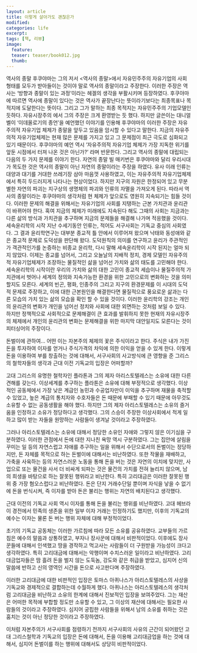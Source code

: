```yaml
---
layout: article
title: 이렇게 살아가도 괜찮은가
modified:
categories: life
excerpt:
tags: [책, 리뷰]
image:
  feature:
  teaser: teaser/book012.jpg
  thumb:
---
```


역사의 종말
후쿠야마는 그의 저서 <역사의 종말>에서 자유민주주의 자유기업의 사회형태를 모두가 받아들이는 것이야 말로 역사의 종말이라고 주장한다. 이러한 주장은 역사는 ‘방향과 종말이 있는 과정’이라는 헤겔의 생각을 부활시키며 등장하였다. 후쿠야마에 따르면 역사에 종말이 있다는 것은 역사가 끝장난다는 뜻이라기보다는 최종목표나 목적지에 도달한다는 뜻이다. 그리고 그가 말하는 최종 목적지는 자유민주주의 기업모델인 듯하다. 자유시장주의 에서 그의 주장은 크게 환영받는 듯 했다.
하지만 글쓴이는 대니얼 벨이 ‘이데올로기의 종언’을 예언했던 이야기를 인용해 후쿠야마의 이러한 주장은 자유주의적 자유기업 체제가 종말을 앞두고 있음을 암시할 수 있다고 말한다. 지금의 자유주의적 자유기업체제는 현재 많은 문제를 가지고 있고 그 문제점이 최근 극도로 심화되고 있기 때문이다. 후쿠야마의 예언 역시 ‘자유주의적 자유기업 체제가 가장 지독한 위기를 앞둔 시점에서 터져 나온 것은 아닌가?’ 라며 반문한다. 그리고 역사의 종말에 대립되는 다음의 두 가지 문제를 이야기 한다.
자연의 종말
빌 매키번은 후쿠야마와 달리 우리시대가 목도한 것은 역사의 종말이 아닌 자연의 종말이라는 주장을 하였다. 유사 이래 인류는 대양과 대기를 거대한 쓰레기장 삼아 마음껏 사용하였고, 이는 자유주의적 자유기업체제에서 특히 두드러지게 나타나는 현상이었다. 하지만 지구의 자원은 한정되어 있고 무분별한 자연의 파괴는 지구상의 생명체의 파괴와 인류의 자멸을 가져오게 된다. 따라서 역사의 종말이라는 후쿠야마의 생각처럼 현 체제가 앞으로도 영원히 지속되기는 힘들 것이다. 이러한 문제의 해결을 위해서는 자유기업의 사회를 지탱하는 근본 가치관과 윤리관이 바뀌어야 한다. 혹여 지금의 체제가 미래에도 지속된다 해도 그때의 사회는 지금과는 다른 삶의 방식과 가치관을 추구하며 지금의 문제들을 해결해 나가며 적응했을 것이다. 
세속윤리학의 시작
지난 수세기동안 인류는, 적어도 서구사회는 기독교 중심의 사회였다. 그 결과 윤리학연구는 대부분 종교적 틀 안에서 이루어져 왔으며 낙태와 동성애와 같은 종교적 문제로 도덕성을 판단해 왔다. 도덕원칙의 의미를 연구하고 윤리가 주관적인가 객관적인가를 논증하는 비종교 윤리학, 다시 말해 세속윤리학이 시작 된지는 얼마 되지 않았다. 
이제는 종교를 넘어서, 그리고 오늘날의 지배적 정치, 경제 모델인 자유주의적 자유기업체제가 조장하는 물질적인 삶을 넘어선 가치와 삶의 태도를 고민해야 한다. 세속윤리학의 시작이란 우리의 가치와 삶의 대한 고민이 종교적 세습이나 물질주의적 가치관에서 벗어나 세계의 정의와 지속가능한 환경을 위한 고민으로의 변화하는 것을 의미할지도 모른다. 세계의 빈곤, 평화, 인종주의 그리고 지구의 환경문제를 이 시대의 도덕적 문제로 주장하고, 이에 대한 근본원인을 해결한다면 물질적으로 풍요로운 삶과는 다른 모습의 가치 있는 삶의 모습을 확인 할 수 있을 것이다.
이러한 윤리학의 강조는 개인의 윤리관의 변화가 개인을 넘어선 정치와 사회에 대한 외면하는 것처럼 보일 수 있다. 하지만 정책적으로 사회적으로 문제해결이 큰 효과를 발휘하지 못한 현재의 자유시장주의 체제에서 개인의 윤리관의 변화는 문제해결을 위한 마지막 대안일지도 모른다는 것이 피터싱어의 주장이다.

돈벌이에 관하여...
 어떤 이는 자본주의 체제의 꽃은 주식이라고 한다. 주식은 내가 가진 돈을 투자하여 이자를 얻거나 주식가격의 차익에 의한 이익을 얻을 수 있게 한다. 이렇게 돈을 이용하여 부를 창출하는 것에 대해서, 서구사회의 사고방식에 큰 영향을 준 그리스의 철학자들의 생각과 근대 이전 기독교의 입장은 어떠할까?
 
 고대 그리스의 유명한 철학자인 플라톤과 그의 제자 아리스토텔레스는 소유에 대한 다른 견해를 갖는다. 이상세계를 추구하는 플라톤은 소유에 대해 부정적으로 생각했다. 이상적인 공동체에서 가장 낮은 계급인 농민과 수공업자만이 이익을 추구하며 재물을 축적할 수 있었고, 높은 계급의 통치자와 수호자들은 돈 때문에 부패할 수 있기 때문에 아무것도 소유할 수 없는 공동생활을 해야 했다. 하지만 그의 제자 아리스토텔레스는 소유의 즐거움을 인정하고 소유가 정당하다고 생각했다. 그의 스승이 주장한 이상사회에서 적게 일하고 많이 받는 자들을 원망하는 사람들이 생겨날 것이라고 주장하였다. 

  그러나 아리스토텔레스는 소유에 대해서 정당한 소유인 자애와 그렇지 않은 이기심을 구분하였다. 이러한 관점에서 돈에 대한 지나친 욕망 역시 구분하였다. 그는 집안에 살림을 꾸미는 일 등의 자연스럽고 자애를 추구하는 일을 위해서 수단으로서의 돈벌이는 정당하지만, 돈 자체를 목적으로 하는 돈벌이에 대해서는 비난하였다. 또한 작물을 재배하고, 가축을 사육하는 등의 자연스러운 노동을 통해 돈을 버는 것은 자연의 이치에 맞지만, 사업으로 또는 물건을 사서 더 비싸게 되파는 것은 물건의 가치를 전혀 늘리지 않으며, 남의 희생을 바탕으로 하는 잘못된 행위라고 비난한다. 특히 고리대금은 이러한 잘못된 행위 중 가장 혐오스럽다고 비난하였다. 돈은 단지 거래수단일 뿐이며 자식을 낳을 수 없기에 돈을 번식시켜, 즉 이자를 받아 돈은 불리는 행위는 자연의 배치된다고 생각했다.

  근대 이전의 기독교 사회 역시 이자를 통해 돈을 불리는 행위를 비난하였다. 고대 헤브라이 경전에서 민족의 생존을 위한 일부 이자 거래는 인정하기도 했지만, 이후의 기독교의 예수는 이자는 물론 돈 버는 행위 자체에 대해 부정적이었다.
 
초기의 기독교 공동체는 이러한 가르침에 따라 모든 소유를 공유하였다. 교부들의 가르침은 예수의 말씀과 상통하였고, 부자나 장사꾼에 대해서 비판적이었다. 이후에도 장사꾼들에 대해서 인색했고 땅을 경작하고 먹고사는 사람들이 더 구원받을 가능성이 크다고 생각하였다. 특히 고리대금에 대해서는 악행이며 수치스러운 일이라고 비난하였다. 고리대금업자들은 땀 흘려 돈을 벌지 않는 도둑놈, 강도와 같은 취급을 받았고, 심지어 신의 말씀에 반하고 신의 영역인 시간을 돈으로 사고판다며 주장하였다.

 이러한 고리대금에 대한 비판적인 입장은 토마스 아퀴나스가 아리스토텔레스의 사상을 기독교와 경제적으로 결합하는데 수월하게 했다. 아퀴나스는 아리스토텔레스의 생각처럼 고리대금을 비난하고 소유의 한계에 대해서 진보적인 입장을 보여주었다. 그는 재산은 어떠한 목적에 부합할 정도만 소유할 수 있고, 그 이상의 재산에 대해서는 필요한 사람들의 것이라고 주장하였다. 심지어 궁핍한 사람들을 위해서 남의 소유를 취하는 것은 훔치는 것이 아닌 정당한 것이라고 주장하였다.

 이처럼 자본주의가 서구사회를 점령하기 전까지 서구사회의 사유의 근간이 되어왔던 고대 그리스철학과 기독교의 입장은 돈에 대해서, 돈을 이용해 고리대금업을 하는 것에 대해서, 심지어 돈벌이를 하는 행위에 대해서도 상당히 비판적이었다.